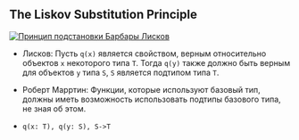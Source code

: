 ## The Liskov Substitution Principle

[![Принцип подстановки Барбары Лисков](https://img.youtube.com/vi/RbhYxygxroc/0.jpg)](https://www.youtube.com/watch?v=RbhYxygxroc)

- Лисков: Пусть `q(x)` является свойством, верным относительно объектов `x`
некоторого типа `T`. Тогда `q(y)` также должно быть верным для объектов `y`
типа `S`, `S` является подтипом типа `T`.

- Роберт Марртин: Функции, которые используют базовый тип, должны иметь
возможность использовать подтипы базового типа, не зная об этом.

- `q(x: T), q(y: S), S->T`


